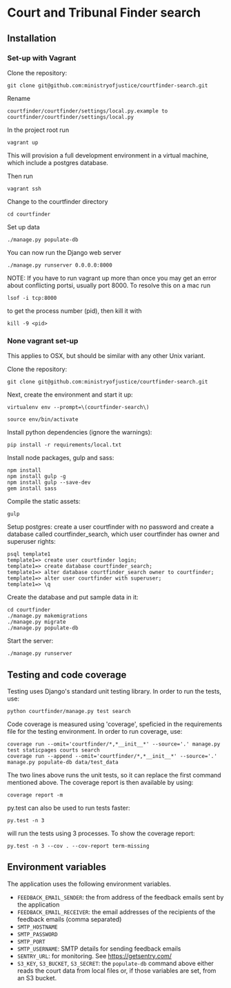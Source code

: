 Court and Tribunal Finder search
==================

## Installation

### Set-up with Vagrant 

Clone the repository:

    git clone git@github.com:ministryofjustice/courtfinder-search.git

Rename

    courtfinder/courtfinder/settings/local.py.example to courtfinder/courtfinder/settings/local.py

In the project root run

    vagrant up

This will provision a full development environment in a virtual machine, which include a postgres database.

Then run

    vagrant ssh

Change to the courtfinder directory
    
    cd courtfinder

Set up data

    ./manage.py populate-db

You can now run the Django web server

    ./manage.py runserver 0.0.0.0:8000

NOTE: If you have to run vagrant up more than once you may get an error about conflicting portsi, 
usually port 8000. To resolve this on a mac run

    lsof -i tcp:8000

to get the process number (pid), then kill it with

    kill -9 <pid>


### None vagrant set-up

This applies to OSX, but should be similar with any other Unix variant.

Clone the repository:

    git clone git@github.com:ministryofjustice/courtfinder-search.git

Next, create the environment and start it up:

    virtualenv env --prompt=\(courtfinder-search\)

    source env/bin/activate

Install python dependencies (ignore the warnings):

    pip install -r requirements/local.txt

Install node packages, gulp and sass:

    npm install
    npm install gulp -g
    npm install gulp --save-dev
    gem install sass


Compile the static assets:

    gulp

Setup postgres: create a user courtfinder with no password and create a database called courtfinder_search, which user courtfinder has owner and superuser rights:

    psql template1
    template1=> create user courtfinder login;
    template1=> create database courtfinder_search;
    template1=> alter database courtfinder_search owner to courtfinder;
    template1=> alter user courtfinder with superuser;
    template1=> \q

Create the database and put sample data in it:

    cd courtfinder
    ./manage.py makemigrations
    ./manage.py migrate
    ./manage.py populate-db

Start the server:

    ./manage.py runserver

## Testing and code coverage

Testing uses Django's standard unit testing library. In order to run the tests, use:

    python courtfinder/manage.py test search

Code coverage is measured using 'coverage', speficied in the requirements file for the testing environment. In order to run coverage, use:

    coverage run --omit='courtfinder/*,*__init__*' --source='.' manage.py test staticpages courts search
    coverage run --append --omit='courtfinder/*,*__init__*' --source='.' manage.py populate-db data/test_data

The two lines above runs the unit tests, so it can replace the first command mentioned above. The coverage report is then available by using:

    coverage report -m

py.test can also be used to run tests faster:

    py.test -n 3

will run the tests using 3 processes. To show the coverage report:

    py.test -n 3 --cov . --cov-report term-missing

## Environment variables

The application uses the following environment variables.

* `FEEDBACK_EMAIL_SENDER`: the from address of the feedback emails sent by the application
* `FEEDBACK_EMAIL_RECEIVER`: the email addresses of the recipients of the feedback emails (comma separated)
* `SMTP_HOSTNAME`
* `SMTP_PASSWORD`
* `SMTP_PORT`
* `SMTP_USERNAME`: SMTP details for sending feedback emails
* `SENTRY_URL`: for monitoring. See <https://getsentry.com/>
* `S3_KEY`, `S3_BUCKET`, `S3_SECRET`: the `populate-db` command above either reads the court data from local files or, if those variables are set, from an S3 bucket.
